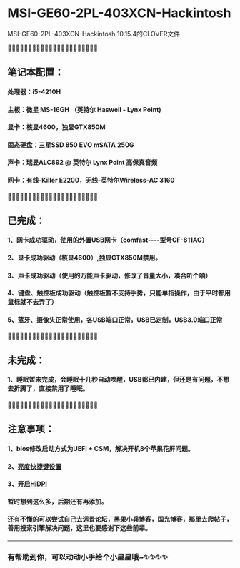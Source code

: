 # MSI-GE60-2PL-403XCN-Hackintosh
MSI-GE60-2PL-403XCN-Hackintosh 10.15.4的CLOVER文件

🚀🚀🚀🚀🚀🚀🚀🚀🚀🚀🚀🚀🚀🚀🚀🚀🚀🚀🚀🚀🚀🚀

## 笔记本配置：
#### 处理器：i5-4210H
#### 主板：微星 MS-16GH （英特尔 Haswell - Lynx Point)
#### 显卡：核显4600，独显GTX850M
#### 固态硬盘：三星SSD 850 EVO mSATA 250G
#### 声卡：瑞昱ALC892 @ 英特尔 Lynx Point 高保真音频
#### 网卡：有线-Killer E2200，无线-英特尔Wireless-AC 3160

🚀🚀🚀🚀🚀🚀🚀🚀🚀🚀🚀🚀🚀🚀🚀🚀🚀🚀🚀🚀🚀🚀

## 已完成：
#### 1、网卡成功驱动，使用的外置USB网卡（comfast----型号CF-811AC）
#### 2、显卡成功驱动（核显4600）,独显GTX850M禁用。
#### 3、声卡成功驱动（使用的万能声卡驱动，修改了音量大小，凑合听个响）
#### 4、键盘、触控板成功驱动（触控板暂不支持手势，只能单指操作，由于平时都用鼠标就不去弄了）
#### 5、蓝牙、摄像头正常使用，各USB端口正常，USB已定制，USB3.0端口正常

🚀🚀🚀🚀🚀🚀🚀🚀🚀🚀🚀🚀🚀🚀🚀🚀🚀🚀🚀🚀🚀🚀

## 未完成：
#### 1、睡眠暂未完成，会睡眠十几秒自动唤醒，USB都已内建，但还是有问题，不想去折腾了，直接禁用了睡眠。

🚀🚀🚀🚀🚀🚀🚀🚀🚀🚀🚀🚀🚀🚀🚀🚀🚀🚀🚀🚀🚀🚀

## 注意事项：
#### 1、bios修改启动方式为UEFI + CSM，解决开机8个苹果花屏问题。
#### 2、[亮度快捷键设置](https://forum.51nb.com/forum.php?mod=viewthread&tid=1754497)
#### 3、[开启HiDPI](https://www.sqlsec.com/2018/09/hidpi.html)
#### 暂时想到这么多，后期还有再添加。
#### 还有不懂的可以尝试自己去远景论坛，黑果小兵博客，国光博客，那里去爬帖子，善用搜索引擎解决问题，这里也要感谢下这些前辈。

--------------------------------------------------
### 有帮助到你，可以动动小手给个小星星哦~✨✨✨✨
